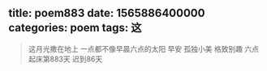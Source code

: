 title: poem883
date: 1565886400000
categories: poem
tags: 这
---
> 这月光撒在地上
一点都不像早晨六点的太阳
早安
孤独小美
格致别趣
六点起床第883天 迟到86天
